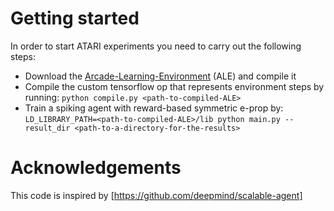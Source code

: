 # Getting started

In order to start ATARI experiments you need to carry out the following steps:

- Download the [Arcade-Learning-Environment](https://github.com/mgbellemare/Arcade-Learning-Environment) (ALE) and compile it
- Compile the custom tensorflow op that represents environment steps by running: `python compile.py <path-to-compiled-ALE>`
- Train a spiking agent with reward-based symmetric e-prop by:
`LD_LIBRARY_PATH=<path-to-compiled-ALE>/lib python main.py --result_dir <path-to-a-directory-for-the-results>`

# Acknowledgements

This code is inspired by [https://github.com/deepmind/scalable-agent]
